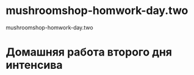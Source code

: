 # mushroomshop-homwork-day.two
mushroomshop-homwork-day.two
<strong><h1>Домашняя работа второго дня интенсива</h1></strong>
